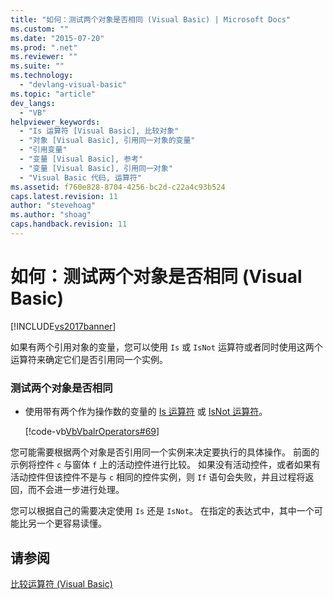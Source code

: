 ```yaml
---
title: "如何：测试两个对象是否相同 (Visual Basic) | Microsoft Docs"
ms.custom: ""
ms.date: "2015-07-20"
ms.prod: ".net"
ms.reviewer: ""
ms.suite: ""
ms.technology: 
  - "devlang-visual-basic"
ms.topic: "article"
dev_langs: 
  - "VB"
helpviewer_keywords: 
  - "Is 运算符 [Visual Basic], 比较对象"
  - "对象 [Visual Basic], 引用同一对象的变量"
  - "引用变量"
  - "变量 [Visual Basic], 参考"
  - "变量 [Visual Basic], 引用同一对象"
  - "Visual Basic 代码, 运算符"
ms.assetid: f760e828-8704-4256-bc2d-c22a4c93b524
caps.latest.revision: 11
author: "stevehoag"
ms.author: "shoag"
caps.handback.revision: 11
---
```

# 如何：测试两个对象是否相同 (Visual Basic)
[!INCLUDE[vs2017banner](../../../../visual-basic/includes/vs2017banner.md)]

如果有两个引用对象的变量，您可以使用 `Is` 或 `IsNot` 运算符或者同时使用这两个运算符来确定它们是否引用同一个实例。  
  
### 测试两个对象是否相同  
  
-   使用带有两个作为操作数的变量的 [Is 运算符](../../../../visual-basic/language-reference/operators/is-operator.md) 或 [IsNot 运算符](../../../../visual-basic/language-reference/operators/isnot-operator.md)。  
  
     [!code-vb[VbVbalrOperators#69](../../../../visual-basic/language-reference/operators/codesnippet/VisualBasic/how-to-test-whether-two-objects-are-the-same_1.vb)]  
  
 您可能需要根据两个对象是否引用同一个实例来决定要执行的具体操作。  前面的示例将控件 `c` 与窗体 `f` 上的活动控件进行比较。  如果没有活动控件，或者如果有活动控件但该控件不是与 `c` 相同的控件实例，则 `If` 语句会失败，并且过程将返回，而不会进一步进行处理。  
  
 您可以根据自己的需要决定使用 `Is` 还是 `IsNot`。  在指定的表达式中，其中一个可能比另一个更容易读懂。  
  
## 请参阅  
 [比较运算符 \(Visual Basic\)](../../../../visual-basic/programming-guide/language-features/operators-and-expressions/comparison-operators.md)